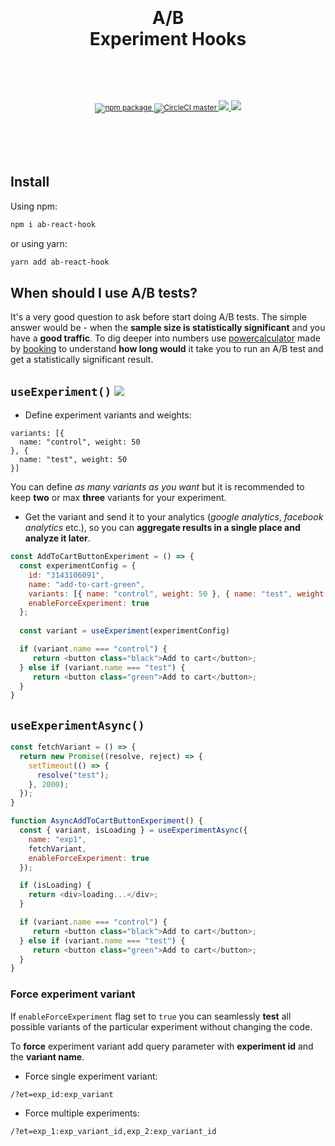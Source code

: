 <div align="center">
  <h1>
    <br/>
    <br/>
    A/B
    <br/>
    Experiment Hooks
    <br />
    <br />
  </h1>
  <sup>
    <br />
    <br />
    <a href="https://www.npmjs.com/package/ab-react-hook">
      <img src="https://img.shields.io/npm/v/ab-react-hook.svg" alt="npm package" />
    </a>
    <a href="https://circleci.com/gh/imjul1an/ab-react-hook">
      <img src="https://img.shields.io/circleci/build/github/imjul1an/ab-react-hook/master" alt="CircleCI master" />
    </a>
    <a href="https://app.codecov.io/gh/imjul1an/ab-react-hook">
      <img src="https://img.shields.io/codecov/c/github/imjul1an/ab-react-hook" />
    </a>
    <a href="https://codesandbox.io/embed/ab-react-hook-playground-4crjn">
      <img src="https://img.shields.io/badge/demo-%20%20%20%F0%9F%9A%80-green.svg" />
    </a>
    <br />
  </sup>
  <br />
  <br />
</div>
<br />
<br />

## Install

Using npm:

```sh
npm i ab-react-hook
```

or using yarn:

```sh
yarn add ab-react-hook
```


## When should I use A/B tests?

It's a very good question to ask before start doing A/B tests. The simple answer would be - when the **sample size is statistically significant** and you have a **good traffic**. To dig deeper into numbers use [powercalculator](https://bookingcom.github.io/powercalculator/) made by [booking](https://bookingcom.github.io) to understand **how long would** it take you to run an A/B test and get a statistically significant result.


## ```useExperiment()``` [![][img-demo]](https://codesandbox.io/embed/ab-react-hook-playground-4crjn)


- Define experiment variants and weights:
```
variants: [{
  name: "control", weight: 50 
}, {
  name: "test", weight: 50
}]
```
You can define *as many variants as you want* but it is recommended to keep **two** or max **three** variants for your experiment.
- Get the variant and send it to your analytics (_google analytics_, _facebook analytics_ etc.), so you can **aggregate results in a single place and analyze it later**.


```js
const AddToCartButtonExperiment = () => {
  const experimentConfig = {
    id: "3143106091",
    name: "add-to-cart-green",
    variants: [{ name: "control", weight: 50 }, { name: "test", weight: 50 }]
    enableForceExperiment: true
  };
 
  const variant = useExperiment(experimentConfig)

  if (variant.name === "control") {
     return <button class="black">Add to cart</button>;
  } else if (variant.name === "test") {
     return <button class="green">Add to cart</button>;
  }
}
```


## ```useExperimentAsync()```

```js
const fetchVariant = () => {
  return new Promise((resolve, reject) => {
    setTimeout(() => {
      resolve("test");
    }, 2000);
  });
}

function AsyncAddToCartButtonExperiment() {
  const { variant, isLoading } = useExperimentAsync({
    name: "exp1",
    fetchVariant,
    enableForceExperiment: true
  });

  if (isLoading) {
    return <div>loading...</div>;
  }

  if (variant.name === "control") {
     return <button class="black">Add to cart</button>;
  } else if (variant.name === "test") {
     return <button class="green">Add to cart</button>;
  }
}

```

### Force experiment variant

If `enableForceExperiment` flag set to `true` you can seamlessly **test** all possible variants of the particular experiment without changing the code.


To **force** experiment variant add query parameter with **experiment id** and the **variant name**.

- Force single experiment variant:
```
/?et=exp_id:exp_variant
```

- Force multiple experiments:
```
/?et=exp_1:exp_variant_id,exp_2:exp_variant_id
```

[img-demo]: https://img.shields.io/badge/demo-%20%20%20%F0%9F%9A%80-green.svg
